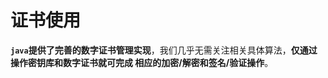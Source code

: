 证书使用
=====================================================================
**`java`提供了完善的数字证书管理实现**，我们几乎无需关注相关具体算法，**仅通过操作密钥库和数字证书就可完成
相应的加密/解密和签名/验证操作**。